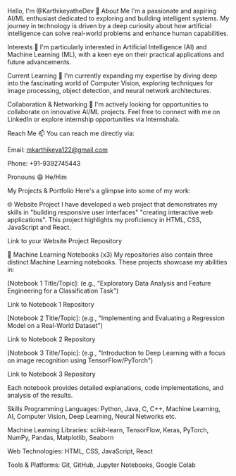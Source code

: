 Hello, I'm @KarthikeyatheDev 👋
About Me
I'm a passionate and aspiring AI/ML enthusiast dedicated to exploring and building intelligent systems. My journey in technology is driven by a deep curiosity about how artificial intelligence can solve real-world problems and enhance human capabilities.

Interests
👀 I'm particularly interested in Artificial Intelligence (AI) and Machine Learning (ML), with a keen eye on their practical applications and future advancements.

Current Learning
🌱 I'm currently expanding my expertise by diving deep into the fascinating world of Computer Vision, exploring techniques for image processing, object detection, and neural network architectures.

Collaboration & Networking
💞️ I'm actively looking for opportunities to collaborate on innovative AI/ML projects. Feel free to connect with me on LinkedIn or explore internship opportunities via Internshala.

Reach Me
📫 You can reach me directly via:

Email: mkarthikeya122@gmail.com

Phone: +91-9392745443

Pronouns
😄 He/Him

My Projects & Portfolio
Here's a glimpse into some of my work:

🌐 Website Project
I have developed a web project that demonstrates my skills in "building responsive user interfaces" "creating interactive web applications". This project highlights my proficiency in HTML, CSS, JavaScript and React.

Link to your Website Project Repository

🧠 Machine Learning Notebooks (x3)
My repositories also contain three distinct Machine Learning notebooks. These projects showcase my abilities in:

[Notebook 1 Title/Topic]: (e.g., "Exploratory Data Analysis and Feature Engineering for a Classification Task")

Link to Notebook 1 Repository

[Notebook 2 Title/Topic]: (e.g., "Implementing and Evaluating a Regression Model on a Real-World Dataset")

Link to Notebook 2 Repository

[Notebook 3 Title/Topic]: (e.g., "Introduction to Deep Learning with a focus on image recognition using TensorFlow/PyTorch")

Link to Notebook 3 Repository

Each notebook provides detailed explanations, code implementations, and analysis of the results.

Skills
Programming Languages: Python, Java, C, C++, Machine Learning, AI, Computer Vision, Deep Learning, Neural Networks etc.

Machine Learning Libraries: scikit-learn, TensorFlow, Keras, PyTorch, NumPy, Pandas, Matplotlib, Seaborn

Web Technologies: HTML, CSS, JavaScript, React

Tools & Platforms: Git, GitHub, Jupyter Notebooks, Google Colab
